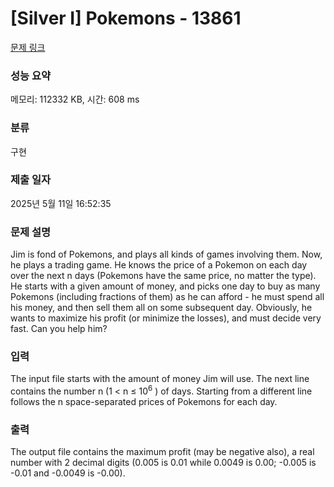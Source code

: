 # [Silver I] Pokemons - 13861 

[문제 링크](https://www.acmicpc.net/problem/13861) 

### 성능 요약

메모리: 112332 KB, 시간: 608 ms

### 분류

구현

### 제출 일자

2025년 5월 11일 16:52:35

### 문제 설명

<p>Jim is fond of Pokemons, and plays all kinds of games involving them. Now, he plays a trading game. He knows the price of a Pokemon on each day over the next n days (Pokemons have the same price, no matter the type). He starts with a given amount of money, and picks one day to buy as many Pokemons (including fractions of them) as he can afford - he must spend all his money, and then sell them all on some subsequent day. Obviously, he wants to maximize his profit (or minimize the losses), and must decide very fast. Can you help him?</p>

### 입력 

 <p>The input file starts with the amount of money Jim will use. The next line contains the number n (1 < n ≤ 10<sup>6</sup> ) of days. Starting from a different line follows the n space-separated prices of Pokemons for each day. </p>

### 출력 

 <p>The output file contains the maximum profit (may be negative also), a real number with 2 decimal digits (0.005 is 0.01 while 0.0049 is 0.00; -0.005 is -0.01 and -0.0049 is -0.00).</p>

